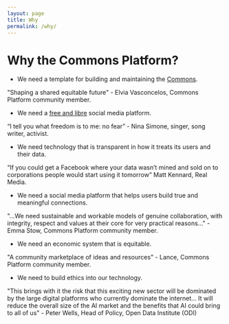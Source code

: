 ```yaml
---
layout: page
title: Why
permalink: /why/
---
```


# Why the Commons Platform?

- We need a template for building and maintaining the [Commons](https://commonsplatform.github.io/terms/#what-is-the-commons). 

"Shaping a shared equitable future" - Elvia Vasconcelos, Commons Platform community member.

- We need a [free and libre](https://commonsplatform.github.io/terms/#what-is-the-difference-between-free-and-libre) social media platform.

“I tell you what freedom is to me: no fear” - Nina Simone, singer, song writer, activist.

- We need technology that is transparent in how it treats its users and their data.

“If you could get a Facebook where your data wasn’t mined and sold on to corporations people would start using it tomorrow” Matt Kennard, Real Media.

- We need a social media platform that helps users build true and meaningful connections.

"...We need sustainable and workable models of genuine collaboration, with integrity, respect and values at their core for very practical reasons..." - Emma Stow, Commons Platform community member.

- We need an economic system that is equitable.

"A community marketplace of ideas and resources" - Lance, Commons Platform community member.

- We need to build ethics into our technology.

"This brings with it the risk that this exciting new sector will be dominated by the large digital platforms who currently dominate the internet... It will reduce the overall size of the AI market and the benefits that AI could bring to all of us" - Peter Wells, Head of Policy, Open Data Institute (ODI)

